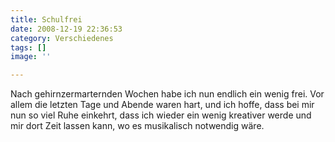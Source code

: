 ```yaml
---
title: Schulfrei
date: 2008-12-19 22:36:53
category: Verschiedenes
tags: []
image: ''

---
```


Nach gehirnzermarternden Wochen habe ich nun endlich ein wenig frei. Vor allem die letzten Tage und Abende waren hart, und ich hoffe, dass bei mir nun so viel Ruhe einkehrt, dass ich wieder ein wenig kreativer werde und mir dort Zeit lassen kann, wo es musikalisch notwendig wäre.
